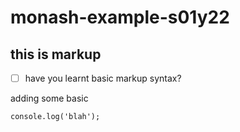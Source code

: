 # monash-example-s01y22

## this is markup

- [ ] have you learnt basic markup syntax?

adding some basic 

```
console.log('blah');

```
